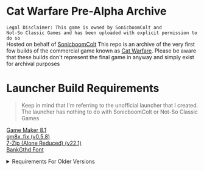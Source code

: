 # Cat Warfare Pre-Alpha Archive

<code>Legal Disclaimer: This game is owned by SonicboomColt and Not-So Classic Games and has been uploaded with explicit permission to do so</code>
\
Hosted on behalf of [SonicboomColt](https://github.com/sonicboomcolt)
This repo is an archive of the very first few builds of the commercial game known as [Cat Warfare](https://store.steampowered.com/app/923370). Please be aware that these builds don't represent the final game in anyway and simply exist for archival purposes


# Launcher Build Requirements

> Keep in mind that I'm referring to the unofficial launcher that I created. The launcher has nothing to do with SonicboomColt or Not-So Classic Games

[Game Maker 8.1](https://archive.org/details/GameMaker81)
\
[gm8x_fix (v0.5.8)](https://github.com/skyfloogle/gm8x_fix/releases/tag/v0.5.8)
\
[7-Zip (Alone Reduced) (v22.1)](https://www.7-zip.org/a/7zr.exe)
\
[BankGthd Font](https://www.fonttr.com/bankgthd-font)

<details>
<summary>Requirements For Older Versions</summary>
  
[7-Zip (Alone (v21.07)](https://www.7-zip.org/a/7z2107-extra.7z) (v1.0 - v1.1)
  
</details>

